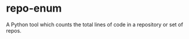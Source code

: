 repo-enum
=========

A Python tool which counts the total lines of code in a repository or set of repos.
